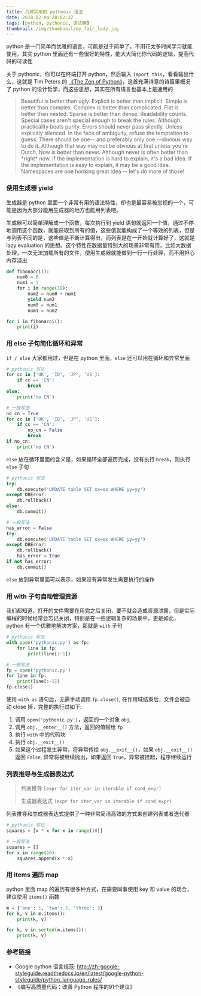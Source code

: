 ```yaml
---
title: 几种实用的 pythonic 语法
date: 2018-02-04 20:02:22
tags: [python, pythonic, 语法糖]
thumbnail: /img/thumbnail/my_fair_lady.jpg
---
```


python 是一门简单而优雅的语言，可能是过于简单了，不用花太多时间学习就能使用，其实 python 里面还有一些很好的特性，能大大简化你代码的逻辑，提高代码的可读性

关于 pythonic，你可以在终端打开 python，然后输入 `import this`，看看输出什么，这就是 Tim Peters 的 [《The Zen of Python》](https://www.python.org/dev/peps/pep-0020/)，这首充满诗意的诗篇里概况了 python 的设计哲学，而这些思想，其实在所有语言也基本上是通用的

> Beautiful is better than ugly.
> Explicit is better than implicit.
> Simple is better than complex.
> Complex is better than complicated.
> Flat is better than nested.
> Sparse is better than dense.
> Readability counts.
> Special cases aren't special enough to break the rules.
> Although practicality beats purity.
> Errors should never pass silently.
> Unless explicitly silenced.
> In the face of ambiguity, refuse the temptation to guess.
> There should be one-- and preferably only one --obvious way to do it.
> Although that way may not be obvious at first unless you're Dutch.
> Now is better than never.
> Although never is often better than \*right\* now.
> If the implementation is hard to explain, it's a bad idea.
> If the implementation is easy to explain, it may be a good idea.
> Namespaces are one honking great idea -- let's do more of those!

### 使用生成器 yield

生成器是 python 里面一个非常有用的语法特性，却也是最容易被忽视的一个，可能是因为大部分能用生成器的地方也能用列表吧。

生成器可以简单理解成一个函数，每次执行到 yield 语句就返回一个值，通过不停地调用这个函数，就能获取到所有的值，这些值就能构成了一个等效的列表，但是与列表不同的是，这些值是不断计算得出，而列表是在一开始就计算好了，这就是 lazy evaluation 的思想。这个特性在数据量特别大的场景非常有用，比如大数据处理，一次无法加载所有的文件，使用生成器就能做到一行一行处理，而不用担心内存溢出

``` python
def fibonacci():
    num0 = 0
    num1 = 1
    for i in range(10):
        num2 = num0 + num1
        yield num2
        num0 = num1
        num1 = num2

for i in fibonacci():
    print(i)
```

### 用 else 子句简化循环和异常

`if / else` 大家都用过，但是在 python 里面，`else` 还可以用在循环和异常里面

``` python
# pythonic 写法
for cc in ['UK', 'ID', 'JP', 'US']:
    if cc == 'CN':
        break
else:
    print('no CN')

# 一般写法
no_cn = True
for cc in ['UK', 'ID', 'JP', 'US']:
    if cc == 'CN':
        no_cn = False
        break
if no_cn:
    print('no CN')
```

`else` 放在循环里面的含义是，如果循环全部遍历完成，没有执行 `break`，则执行 `else` 子句

``` python
# pythonic 写法
try:
    db.execute('UPDATE table SET xx=xx WHERE yy=yy')
except DBError:
    db.rollback()
else:
    db.commit()

# 一般写法
has_error = False
try:
    db.execute('UPDATE table SET xx=xx WHERE yy=yy')
except DBError:
    db.rollback()
    has_error = True
if not has_error:
    db.commit()
```

`else` 放到异常里面可以表示，如果没有异常发生需要执行的操作

### 用 with 子句自动管理资源

我们都知道，打开的文件需要在用完之后关闭，要不就会造成资源泄露，但是实际编程的时候经常会忘记关闭，特别是在一些逻辑复杂的场景中，更是如此，python 有一个优雅地解决方案，那就是 `with` 子句

``` python
# pythonic 写法
with open('pythonic.py') as fp:
    for line in fp:
        print(line[:-1])

# 一般写法
fp = open('pythonic.py')
for line in fp:
    print(line[:-1])
fp.close()
```

使用 `with as` 语句后，无需手动调用 `fp.close()`, 在作用域结束后，文件会被自动 close 掉，完整的执行过如下:

1. 调用 `open('pythonic.py')`，返回的一个对象 `obj`,
2. 调用 `obj.__enter__()` 方法，返回的值赋给 `fp`
3. 执行 `with` 中的代码块
4. 执行 `obj.__exit__()`
5. 如果这个过程发生异常，将异常传给 `obj.__exit__()`，如果 `obj.__exit__()` 返回 `False`, 异常将被继续抛出，如果返回 `True`，异常被挂起，程序继续运行

### 列表推导与生成器表达式

> 列表推导
> `[expr for iter_var in iterable if cond_expr]`
>
> 生成器表达式
> `(expr for iter_var in iterable if cond_expr)`

列表推导和生成器表达式提供了一种非常简洁高效的方式来创建列表或者迭代器

``` python
# pythonic 写法
squares = [x * x for x in range(10)]

# 一般写法
squares = []
for x in range(10):
    squares.append(x * x)
```

### 用 items 遍历 map

python 里面 map 的遍历有很多种方式，在需要同事使用 key 和 value 的场合，建议使用 `items()` 函数

``` python
m = {'one': 1, 'two': 2, 'three': 3}
for k, v in m.items():
    print(k, v)

for k, v in sorted(m.items()):
    print(k, v)
```

### 参考链接

- Google python 语言规范: <http://zh-google-styleguide.readthedocs.io/en/latest/google-python-styleguide/python_language_rules/>
- 《编写高质量代码：改善 Python 程序的91个建议》
